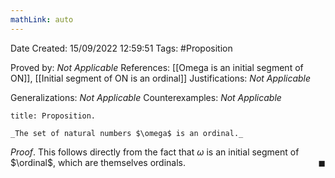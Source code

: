 ```yaml
---
mathLink: auto
---
```


<div class="topSpace"></div>

Date Created: 15/09/2022 12:59:51
Tags: #Proposition

Proved by: _Not Applicable_
References: [[Omega is an initial segment of ON]], [[Initial segment of ON is an ordinal]]
Justifications: _Not Applicable_

Generalizations: _Not Applicable_
Counterexamples: _Not Applicable_

``` ad-Proposition
title: Proposition.

_The set of natural numbers $\omega$ is an ordinal._

```

_Proof_. This follows directly from the fact that $\omega$ is an initial segment of $\ordinal$, which are themselves ordinals.<span style="float:right;">$\blacksquare$</span>

